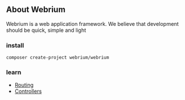 ## About Webrium

Webrium is a web application framework. We believe that development should be quick, simple and light


### install
```
composer create-project webrium/webrium
```


### learn
 
 * [Routing](https://github.com/webrium/webrium/wiki/routing)
 * [Controllers](https://github.com/webrium/webrium/wiki/controllers)
